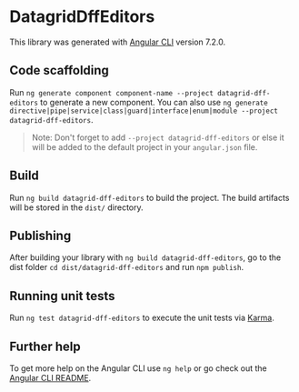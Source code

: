 # DatagridDffEditors

This library was generated with [Angular CLI](https://github.com/angular/angular-cli) version 7.2.0.

## Code scaffolding

Run `ng generate component component-name --project datagrid-dff-editors` to generate a new component. You can also use `ng generate directive|pipe|service|class|guard|interface|enum|module --project datagrid-dff-editors`.
> Note: Don't forget to add `--project datagrid-dff-editors` or else it will be added to the default project in your `angular.json` file. 

## Build

Run `ng build datagrid-dff-editors` to build the project. The build artifacts will be stored in the `dist/` directory.

## Publishing

After building your library with `ng build datagrid-dff-editors`, go to the dist folder `cd dist/datagrid-dff-editors` and run `npm publish`.

## Running unit tests

Run `ng test datagrid-dff-editors` to execute the unit tests via [Karma](https://karma-runner.github.io).

## Further help

To get more help on the Angular CLI use `ng help` or go check out the [Angular CLI README](https://github.com/angular/angular-cli/blob/master/README.md).

